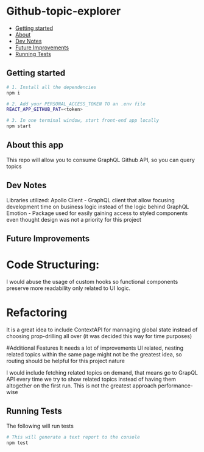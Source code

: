 # Github-topic-explorer

- [Getting started](#getting-started)
- [About](#about-this-app)
- [Dev Notes](#dev-notes)
- [Future Improvements](#future-improvements)
- [Running Tests](#running-tests)

## Getting started
```sh
# 1. Install all the dependencies
npm i

# 2. Add your PERSONAL_ACCESS_TOKEN TO an .env file
REACT_APP_GITHUB_PAT=<token>

# 3. In one terminal window, start front-end app locally
npm start
```
## About this app

This repo will allow you to consume GraphQL Github API, so you can query topics

## Dev Notes

Libraries utilized: 
Apollo Client - GraphQL client that allow focusing development time on business logic instead of the logic behind GraphQL
Emotion - Package used for easily gaining access to styled components even thought design was not a priority for this project

## Future Improvements

# Code Structuring:
I would abuse the usage of custom hooks so functional components preserve more readability only related to UI logic.

# Refactoring
It is a great idea to include ContextAPI for mannaging global state instead of choosing prop-drilling all over (it was decided this way for time purposes)

#Additional Features
It needs a lot of improvements UI related, nesting related topics within the same page might not be the greatest idea, so routing should be helpful for this project nature

I would include fetching related topics on demand, that means go to GrapQL API every time we try to show related topics instead of having them altogether on the first run. This is not the greatest approach performance-wise

## Running Tests

The following will run tests
```sh
# This will generate a text report to the console
npm test
